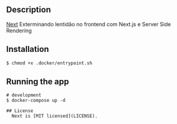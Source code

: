 ## Description
[Next](https://youtu.be/ZwBNx4Mbqso) Exterminando lentidão no frontend com Next.js e Server Side Rendering

## Installation
```bash
$ chmod +x .docker/entrypoint.sh
```

## Running the app
```docker
# development
$ docker-compose up -d

## License
  Next is [MIT licensed](LICENSE).